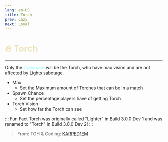 ```yaml
---
lang: en-US
title: Torch
prev: Lazy
next: Loyal
---
```


# <font color=#eee5be>🔥 <b>Torch</b></font> <Badge text="Helpful" type="tip" vertical="middle"/>
---

Only the <font color=#8cffff>Crewmate</font> will be the Torch, who have max vision and are not affected by Lights sabotage.
* Max
  * Set the Maximum amount of Torches that can be in a match
* Spawn Chance
  * Set the percentage players have of getting Torch
* Torch Vision
  * Set how far the Torch can see

::: Fun Fact
Torch was originally called "Lighter" in Build 3.0.0 Dev 1 and was renamed to "Torch" in Build 3.0.0 Dev 2!
:::

> From: TOH & Coding: [KARPED1EM](https://github.com/KARPED1EM)